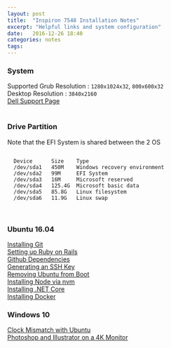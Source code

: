 ```yaml
---
layout: post
title:  "Inspiron 7548 Installation Notes"
excerpt: "Helpful links and system configuration"
date:   2016-12-26 18:40
categories: notes
tags: 
---
```


### System
Supported Grub Resolution : `1280x1024x32`, `800x600x32`  
Desktop Resolution : `3840x2160`  
[Dell Support Page](http://www.dell.com/support/home/us/en/4/product-support/servicetag/3CJS962/manuals)  
<br />

### Drive Partition
Note that the EFI System  is shared between the 2 OS

```

  Device      Size    Type
  /dev/sda1   450M    Windows recovery environment
  /dev/sda2   99M     EFI System
  /dev/sda3   16M     Microsoft reserved
  /dev/sda4   125.4G  Microsoft basic data
  /dev/sda5   85.8G   Linux filesystem
  /dev/sda6   11.9G   Linux swap

```
<br />

### Ubuntu 16.04
[Installing Git](https://git-scm.com/download/linux)  
[Setting up Ruby on Rails](https://gorails.com/setup/ubuntu/16.04)  
[Github Dependencies](https://pages.github.com/versions/)  
[Generating an SSH Key](https://help.github.com/articles/generating-a-new-ssh-key-and-adding-it-to-the-ssh-agent/)  
[Removing Ubuntu from Boot](http://www.everydaylinuxuser.com/2016/04/how-to-remove-ubuntu-from-computer-dual.html)  
[Installing Node via nvm](https://github.com/creationix/nvm#installation)  
[Installing .NET Core](https://www.microsoft.com/net/core#linuxubuntu)  
[Installing Docker](https://www.digitalocean.com/community/tutorials/how-to-install-and-use-docker-on-ubuntu-16-04)
<br />

### Windows 10
[Clock Mismatch with Ubuntu](http://lifehacker.com/5742148/fix-windows-clock-issues-when-dual-booting-with-os-x)  
[Photoshop and Illustrator on a 4K Monitor](http://www.danantonielli.com/adobe-app-scaling-on-high-dpi-displays-fix/)  
